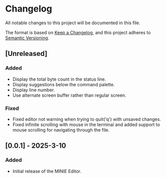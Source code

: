 # Changelog

All notable changes to this project will be documented in this file.

The format is based on [Keep a Changelog](https://keepachangelog.com/en/1.1.0/),
and this project adheres to [Semantic Versioning](https://semver.org/spec/v2.0.0.html).

## [Unreleased]

### Added

- Display the total byte count in the status line.
- Display suggestions below the command palette.
- Display line number.
- Use alternate screen buffer rather than regular screen.

### Fixed

- Fixed editor not warning when trying to quit('q') with unsaved changes.
- Fixed infinite scrolling with mouse in the terminal and added support to mouse scrolling for navigating through the file.

## [0.0.1] - 2025-3-10

### Added

- Initial release of the MINIE Editor.

